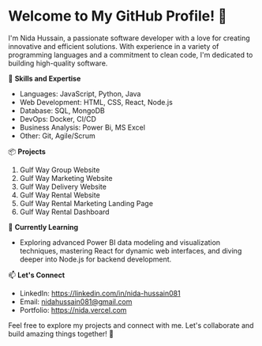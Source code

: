 # Welcome to My GitHub Profile! 👋

I'm Nida Hussain, a passionate software developer with a love for creating innovative and efficient solutions. With experience in a variety of programming languages and a commitment to clean code, I'm dedicated to building high-quality software.

🚀 **Skills and Expertise**
- Languages: JavaScript, Python, Java
- Web Development: HTML, CSS, React, Node.js
- Database: SQL, MongoDB
- DevOps: Docker, CI/CD
- Business Analysis: Power Bi, MS Excel
- Other: Git, Agile/Scrum

📦 **Projects**
1. Gulf Way Group Website
2. Gulf Way Marketing Website
3. Gulf Way Delivery Website
4. Gulf Way Rental Website
5. Gulf Way Rental Marketing Landing Page
6. Gulf Way Rental Dashboard

🌱 **Currently Learning**
- Exploring advanced Power BI data modeling and visualization techniques, mastering React for dynamic web interfaces, and diving deeper into Node.js for backend development.

📫 **Let's Connect**
- LinkedIn: https://linkedin.com/in/nida-hussain081
- Email: nidahussain081@gmail.com
- Portfolio: https://nida.vercel.com

Feel free to explore my projects and connect with me. Let's collaborate and build amazing things together! 🌟
